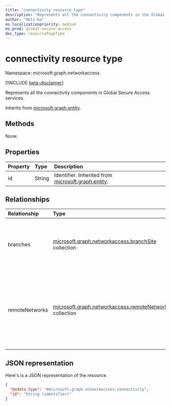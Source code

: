 ```yaml
---
title: "connectivity resource type"
description: "Represents all the connectivity components in the Global Secure Access services."
author: "Moti-ba"
ms.localizationpriority: medium
ms.prod: global-secure-access
doc_type: resourcePageType
---
```


# connectivity resource type

Namespace: microsoft.graph.networkaccess

[!INCLUDE [beta-disclaimer](../../includes/beta-disclaimer.md)]

Represents all the connectivity components in Global Secure Access services.

Inherits from [microsoft.graph.entity](../resources/entity.md).

## Methods
None.

## Properties
|Property|Type|Description|
|:---|:---|:---|
|id|String|Identifier. Inherited from [microsoft.graph.entity](../resources/entity.md).|

## Relationships
|Relationship|Type|Description|
|:---|:---|:---|
|branches|[microsoft.graph.networkaccess.branchSite](../resources/networkaccess-branchsite.md) collection|Branches represent locations for connectivity. **TO BE DEPRECATED SOON. DO NOT USE.**|
|remoteNetworks|[microsoft.graph.networkaccess.remoteNetwork](../resources/networkaccess-remotenetwork.md) collection|Represent locations, such as branches, that are connected to Global Secure Access services through an IPsec tunnel.|

## JSON representation
Here's is a JSON representation of the resource.
<!-- {
  "blockType": "resource",
  "keyProperty": "id",
  "@odata.type": "microsoft.graph.networkaccess.connectivity",
  "baseType": "microsoft.graph.entity",
  "openType": false
}
-->
``` json
{
  "@odata.type": "#microsoft.graph.networkaccess.connectivity",
  "id": "String (identifier)"  
}
```

